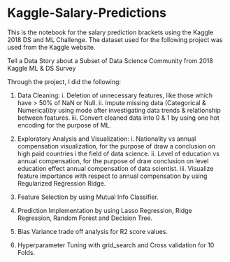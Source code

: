 # Kaggle-Salary-Predictions

This is the notebook for the salary prediction brackets using the Kaggle 2018 DS and ML Challenge. 
The dataset used for the following project was used from the Kaggle website.

Tell a Data Story about a Subset of Data Science Community from 2018 Kaggle ML & DS Survey

Through the project, I did the following: 
1. Data Cleaning: 
i. Deletion of unnecessary features, like those which have > 50% of NaN or Null. 
ii. Impute missing data (Categorical & Numerical)by using mode after investigating data trends & relationship between features. 
iii. Convert cleaned data into 0 & 1 by using one hot encoding for the purpose of ML. 

2. Exploratory Analysis and Visualization: 
i. Nationality vs annual compensation visualization, for the purpose of draw a conclusion on high paid countries i the field of data science. 
ii. Level of education vs annual compensation, for the purpose of draw conclusion on level education effect annual compensation of data scientist. 
iii. Visualize feature importance with respect to annual compensation by using Regularized Regression Ridge. 

3. Feature Selection by using Mutual Info Classifier. 

4. Prediction Implementation by using Lasso Regression, Ridge Regression, Random Forest and Decision Tree. 

5. Bias Variance trade off analysis for R2 score values. 

6. Hyperparameter Tuning with grid_search and Cross validation for 10 Folds.
